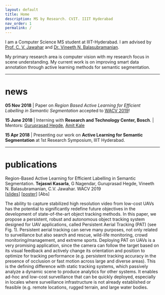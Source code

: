 ```yaml
---
layout: default
title: Home
description: MS by Research. CVIT. IIIT Hyderabad
nav_order: 1
permalink: /
---
```



I am a Computer Science MS student at IIIT-Hyderabad. I am advised by [Prof. C. V. Jawahar](http://faculty.iiit.ac.in/~jawahar/) and [Dr. Vineeth N. Balasubramanian](https://www.iith.ac.in/~vineethnb/).

My primary research area is computer vision with my research focus in scene understanding. My current work is on improving smart data annotation through active learning methods for semantic segmentation.

*** 

# news

**05 Nov 2018** | Paper on _Region Based Active Learning for Efficient Labelling in Semantic Segmentation_ accepted to [WACV 2019](wacv19.wacv.net)!

**15 June 2018** | Interning with **Research and Technology Center, Bosch**. \| Mentors: [Guruprasad Hegde](https://www.linkedin.com/in/guruprasad-hegde-657b81a/),  [Amit Kale](https://www.linkedin.com/in/kaleamit/)

**15 Apr 2018** | Presenting our work on **Active Learning for Semantic Segmentation** at 1st Research Symposium, IIIT Hyderabad.

***

# publications

Region-Based Active Learning for Efficient Labelling in Semantic Segmentation. **Tejaswi Kasarla**, G Nagendar, Guruprasad Hegde, Vineeth N. Balasubramanian, C.V. Jawahar. WACV 2019  
[[slides](assets/wacv%20spotlight%20presentation.pdf)] [[poster](assets/poster_wacv.pdf)]   <span class="links"> [<a class="abstract">Abs</a>] </span>

  <!-- Hidden abstract block -->
  
<span class="abstract hidden"> <p>The ability to capture stabilized high resolution video from low-cost UAVs has the potential to significantly redefine future objectives in the development of state-of-the-art object tracking methods. In this paper, we propose a persistent, robust and autonomous object tracking system designed for UAV applications, called Persistent Aerial Tracking (PAT) (see Fig. 1). Persistent aerial tracking can serve many purposes, not only related to surveillance but also search and rescue, wild-life monitoring, crowd monitoring/management, and extreme sports. Deploying PAT on UAVs is a very promising application, since the camera can follow the target based on its visual feedback and actively change its orientation and position to optimize for tracking performance (e.g. persistent tracking accuracy in the presence of occlusion or fast motion across large and diverse areas). This is the defining difference with static tracking systems, which passively analyze a dynamic scene to produce analytics for other systems. It enables ad-hoc and low-cost surveillance that can be quickly deployed, especially in locales where surveillance infrastructure is not already established or feasible (e.g. remote locations, rugged terrain, and large water bodies.</p> </span>
     
  
<script type="text/javascript" src="//ajax.googleapis.com/ajax/libs/jquery/1/jquery.min.js"></script>


<script src="https://tkasarla.github.io/assets/js/common.js"></script>
